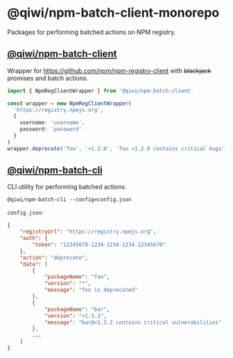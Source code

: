 # @qiwi/npm-batch-client-monorepo
Packages for performing batched actions on NPM registry.

## [@qiwi/npm-batch-client](https://github.com/qiwi/npm-batch-action/tree/master/packages/client)
Wrapper for https://github.com/npm/npm-registry-client with ~~blackjack~~ promises and batch actions.
```typescript
import { NpmRegClientWrapper } from '@qiwi/npm-batch-client'

const wrapper = new NpmRegClientWrapper(
  'https://registry.npmjs.org',
  {
    username: 'username',
    password: 'password'
  }
)
wrapper.deprecate('foo', '<1.2.0', 'foo <1.2.0 contains critical bugs')
```

## [@qiwi/npm-batch-cli](https://github.com/qiwi/npm-batch-action/tree/master/packages/cli)
CLI utility for performing batched actions.
```shell script
@qiwi/npm-batch-cli --config=config.json
```
`config.json`:
```json
{
    "registryUrl": "https://registry.npmjs.org",
    "auth": {
        "token": "12345678-1234-1234-1234-12345678"
    },
    "action": "deprecate",
    "data": [
        {
            "packageName": "foo",
            "version": "*",
            "message": "foo is deprecated"
        },
        {
            "packageName": "bar",
            "version": "<1.3.2",
            "message": "bar@<1.3.2 contains critical vulnerabilities"
        },
        ...
    ]
}
```

